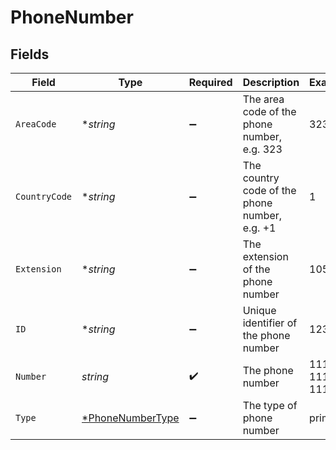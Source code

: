 # PhoneNumber


## Fields

| Field                                                      | Type                                                       | Required                                                   | Description                                                | Example                                                    |
| ---------------------------------------------------------- | ---------------------------------------------------------- | ---------------------------------------------------------- | ---------------------------------------------------------- | ---------------------------------------------------------- |
| `AreaCode`                                                 | **string*                                                  | :heavy_minus_sign:                                         | The area code of the phone number, e.g. 323                | 323                                                        |
| `CountryCode`                                              | **string*                                                  | :heavy_minus_sign:                                         | The country code of the phone number, e.g. +1              | 1                                                          |
| `Extension`                                                | **string*                                                  | :heavy_minus_sign:                                         | The extension of the phone number                          | 105                                                        |
| `ID`                                                       | **string*                                                  | :heavy_minus_sign:                                         | Unique identifier of the phone number                      | 12345                                                      |
| `Number`                                                   | *string*                                                   | :heavy_check_mark:                                         | The phone number                                           | 111-111-1111                                               |
| `Type`                                                     | [*PhoneNumberType](../../models/shared/phonenumbertype.md) | :heavy_minus_sign:                                         | The type of phone number                                   | primary                                                    |